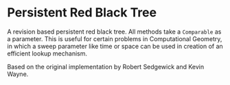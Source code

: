# Persistent Red Black Tree

A revision based persistent red black tree. All methods take a `Comparable` as
a parameter. This is useful for certain problems in Computational Geometry, in
which a sweep parameter like time or space can be used in creation of an
efficient lookup mechanism.

Based on the original implementation by Robert Sedgewick and Kevin Wayne.
